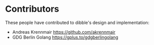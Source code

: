 Contributors
============

These people have contributed to dibble's design and implementation:

  * Andreas Krennmair <https://github.com/akrennmair>
  * GDG Berlin Golang <https://gplus.to/gdgberlingolang>
